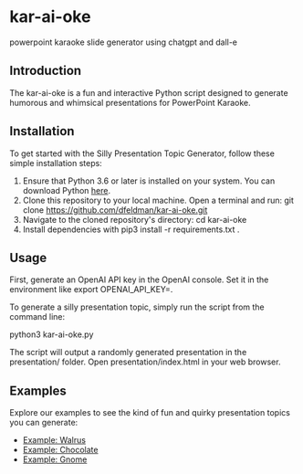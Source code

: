 # kar-ai-oke
powerpoint karaoke slide generator using chatgpt and dall-e

## Introduction

The kar-ai-oke is a fun and interactive Python script designed to generate humorous and whimsical presentations for PowerPoint Karaoke.

## Installation

To get started with the Silly Presentation Topic Generator, follow these simple installation steps:

1. Ensure that Python 3.6 or later is installed on your system. You can download Python [here](https://www.python.org/downloads/).
2. Clone this repository to your local machine. Open a terminal and run:
git clone https://github.com/dfeldman/kar-ai-oke.git
3. Navigate to the cloned repository's directory:
cd kar-ai-oke
4. Install dependencies with pip3 install -r requirements.txt .

## Usage

First, generate an OpenAI API key in the OpenAI console. Set it in the environment like export OPENAI_API_KEY=<your unique code here>.

To generate a silly presentation topic, simply run the script from the command line:

python3 kar-ai-oke.py

The script will output a randomly generated presentation in the presentation/ folder. Open presentation/index.html in your web browser.

## Examples

Explore our examples to see the kind of fun and quirky presentation topics you can generate:

- [Example: Walrus](https://dfeldman.github.io/kar-ai-oke/examples/example_walrus/index.html)
- [Example: Chocolate](https://dfeldman.github.io/kar-ai-oke/examples/example_chocolate/index.html)
- [Example: Gnome](https://dfeldman.github.io/kar-ai-oke/examples/example_gnome/index.html)
